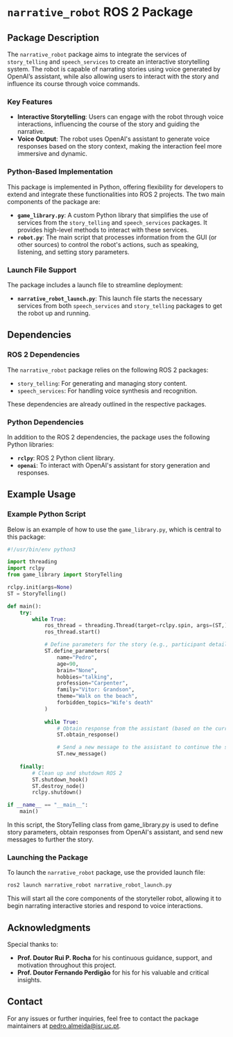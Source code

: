 # `narrative_robot` ROS 2 Package

## Package Description

The `narrative_robot` package aims to integrate the services of `story_telling` and `speech_services` to create an interactive storytelling system. The robot is capable of narrating stories using voice generated by OpenAI’s assistant, while also allowing users to interact with the story and influence its course through voice commands.

### Key Features

- **Interactive Storytelling**: Users can engage with the robot through voice interactions, influencing the course of the story and guiding the narrative.
- **Voice Output**: The robot uses OpenAI's assistant to generate voice responses based on the story context, making the interaction feel more immersive and dynamic.

### Python-Based Implementation

This package is implemented in Python, offering flexibility for developers to extend and integrate these functionalities into ROS 2 projects. The two main components of the package are:

- **`game_library.py`**: A custom Python library that simplifies the use of services from the `story_telling` and `speech_services` packages. It provides high-level methods to interact with these services.
- **`robot.py`**: The main script that processes information from the GUI (or other sources) to control the robot's actions, such as speaking, listening, and setting story parameters.

### Launch File Support

The package includes a launch file to streamline deployment:

- **`narrative_robot_launch.py`**: This launch file starts the necessary services from both `speech_services` and `story_telling` packages to get the robot up and running.

## Dependencies

### ROS 2 Dependencies

The `narrative_robot` package relies on the following ROS 2 packages:
- `story_telling`: For generating and managing story content.
- `speech_services`: For handling voice synthesis and recognition.

These dependencies are already outlined in the respective packages.

### Python Dependencies

In addition to the ROS 2 dependencies, the package uses the following Python libraries:
- **`rclpy`**: ROS 2 Python client library.
- **`openai`**: To interact with OpenAI's assistant for story generation and responses.

## Example Usage

### Example Python Script

Below is an example of how to use the `game_library.py`, which is central to this package:

```python
#!/usr/bin/env python3

import threading
import rclpy
from game_library import StoryTelling

rclpy.init(args=None)
ST = StoryTelling()

def main():
    try:
        while True:
            ros_thread = threading.Thread(target=rclpy.spin, args=(ST,))
            ros_thread.start()

            # Define parameters for the story (e.g., participant details, story theme)
            ST.define_parameters(
                name="Pedro", 
                age=90, 
                brain="None", 
                hobbies="talking", 
                profession="Carpenter", 
                family="Vitor: Grandson", 
                theme="Walk on the beach", 
                forbidden_topics="Wife's death"
            )
            
            while True:
                # Obtain response from the assistant (based on the current story context)
                ST.obtain_response()

                # Send a new message to the assistant to continue the story
                ST.new_message()
    
    finally:
        # Clean up and shutdown ROS 2
        ST.shutdown_hook()
        ST.destroy_node()
        rclpy.shutdown()

if __name__ == "__main__":
    main()
```
In this script, the StoryTelling class from game_library.py is used to define story parameters, obtain responses from OpenAI's assistant, and send new messages to further the story.

### Launching the Package

To launch the `narrative_robot` package, use the provided launch file:

```bash
ros2 launch narrative_robot narrative_robot_launch.py
```

This will start all the core components of the storyteller robot, allowing it to begin narrating interactive stories and respond to voice interactions.

## Acknowledgments

Special thanks to:
- **Prof. Doutor Rui P. Rocha** for his continuous guidance, support, and motivation throughout this project.
- **Prof. Doutor Fernando Perdigão** for his for his valuable and critical insights.


## Contact

For any issues or further inquiries, feel free to contact the package maintainers at pedro.almeida@isr.uc.pt.